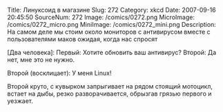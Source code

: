Title: Линуксоид в магазине 
Slug: 272 
Category: xkcd 
Date: 2007-09-16 20:45:50 
SourceNum: 272 
Image: /comics/0272.png 
MicroImage: /comics/0272_micro.png 
MiniImage: /comics/0272_mini.png 
Description: На самом деле мы стоим около мониторов с антивирусом вместе с пользователями маков ожидая, когда нас спросят 

[Два человека]:
Первый: Хотите обновить ваш антивирус?
Второй: Да нет, мне это не нужно.

Второй (восклицает): У меня Linux!

Второй круто, с кувырком запрыгивает на рядом стоящий мотоцикл, встает на дыбы, резко разворачивается, обрызгав грязью первого и уезжает.
